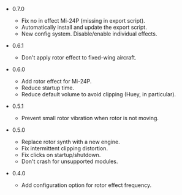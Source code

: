 - 0.7.0
  - Fix no in effect Mi-24P (missing in export script).
  - Automatically install and update the export script.
  - New config system. Disable/enable individual effects.

- 0.6.1
  - Don't apply rotor effect to fixed-wing aircraft.

- 0.6.0
  - Add rotor effect for Mi-24P.
  - Reduce startup time.
  - Reduce default volume to avoid clipping (Huey, in particular).

- 0.5.1
  - Prevent small rotor vibration when rotor is not moving.

- 0.5.0
  - Replace rotor synth with a new engine.
  - Fix intermittent clipping distortion.
  - Fix clicks on startup/shutdown.
  - Don't crash for unsupported modules.

- 0.4.0
  - Add configuration option for rotor effect frequency.
